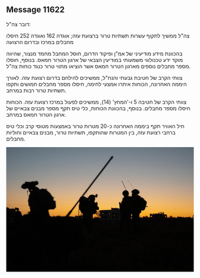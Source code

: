## Message 11622

דובר צה"ל:

צה"ל ממשיך לתקוף עשרות תשתיות טרור ברצועת עזה; אוגדה 162 ואוגדה 252 חיסלו מחבלים במרכז ובדרום הרצועה

בהכוונת מידע מודיעיני של אמ"ן ופיקוד הדרום, חוסל המחבל מחמד מנצור, שהיווה מוקד ידע טכנולוגי משמעותי במודיעין הצבאי של ארגון הטרור חמאס. בנוסף, חוסלו מספר מחבלים נוספים מארגון הטרור חמאס אשר הוציאו מתווי טרור כנגד כוחות צה"ל.

צוותי הקרב של חטיבת גבעתי והנח"ל, ממשיכים להילחם בדרום רצועת עזה. לאורך היממה האחרונה, הכוחות איתרו אמצעי לחימה, חיסלו מספר מחבלים חמושים ותקפו תשתיות טרור רבות במרחב.

צוותי הקרב של חטיבה 5 ו-'המחץ' (14), ממשיכים לפעול במרכז רצועת עזה. הכוחות חיסלו מספר מחבלים. בנוסף, בהכוונת הכוחות, כלי טיס תקף מספר מבנים צבאיים של ארגון הטרור חמאס במרחב.

חיל האוויר תקף ביממה האחרונה כ-20 מטרות טרור באמצעות מטוסי קרב וכלי טיס ברחבי רצועת עזה, בין המטרות שהותקפו, תשתיות טרור, מבנים צבאיים וחוליות מחבלים.

![Photo](11622/11622_photo.jpg)
